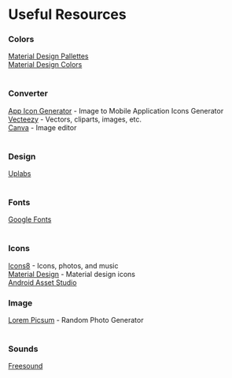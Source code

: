 # Useful Resources


### Colors

[Material Design Pallettes](https://www.materialpalette.com/)<br>
[Material Design Colors](https://www.materialpalette.com/colors)<br>
<br>

### Converter

[App Icon Generator](https://appicon.co/) - Image to Mobile Application Icons Generator<br>
[Vecteezy](https://www.vecteezy.com/) - Vectors, cliparts, images, etc.<br>
[Canva](https://www.canva.com/) - Image editor<br>
<br>


### Design

[Uplabs](https://www.uplabs.com/)<br>
<br>


### Fonts

[Google Fonts](https://fonts.google.com/)<br>
<br>

### Icons

[Icons8](https://icons8.com/) - Icons, photos, and music<br>
[Material Design](https://www.materialpalette.com/icons) - Material design icons<br>
[Android Asset Studio](https://romannurik.github.io/AndroidAssetStudio/)
<br>

### Image

[Lorem Picsum](https://picsum.photos/) - Random Photo Generator<br>
<br>

### Sounds

[Freesound](https://freesound.org/)<br>
<br>